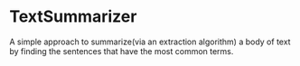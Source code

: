 # TextSummarizer
A simple approach to summarize(via an extraction algorithm) a body of text by finding the sentences that have the most common terms.
